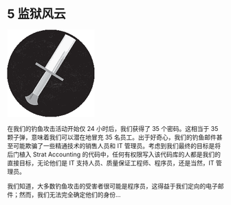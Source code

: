 # 5 监狱风云

![](img/chapterart.png)

在我们的钓鱼攻击活动开始仅 24 小时后，我们获得了 35 个密码。这相当于 35 颗子弹，意味着我们可以潜在地冒充 35 名员工。出于好奇心，我们的钓鱼邮件甚至可能欺骗了一些精通技术的销售人员和 IT 管理员。考虑到我们最终的目标是将后门植入 Strat Accounting 的代码中，任何有权限写入该代码库的人都是我们的直接目标，无论他们是 IT 支持人员、质量保证工程师、程序员，还是当然，IT 管理员。

我们知道，大多数钓鱼攻击的受害者很可能是程序员，这得益于我们定向的电子邮件；然而，我们无法完全确定他们的身份...
